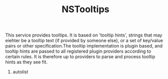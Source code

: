 ﻿---
uid: crmscript_ref_NSTooltips
title: NSTooltips
intellisense: Void.NSTooltips
keywords: NSTooltips
so.topic: reference
---

This service provides tooltips. It is based on 'tooltip hints', strings that may eiehter be a tooltip text (if provided by someone else), or a set of key/value pairs or other specification.<para />The tooltip implementation is plugin based, and tooltip hints are passed to all registered plugin providers according to certain rules. It is therefore up to providers to parse and process tooltip hints as they see fit.

1. autolist 

